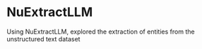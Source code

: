 # NuExtractLLM
Using NuExtractLLM, explored the extraction of entities from the unstructured text dataset
